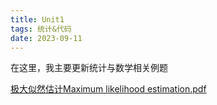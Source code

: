 ```yaml
---
title: Unit1
tags: 统计&代码
date: 2023-09-11
---
```


在这里，我主要更新统计与数学相关例题


 [极大似然估计Maximum likelihood estimation.pdf](/Home/pdf/极大似然估计.pdf) 